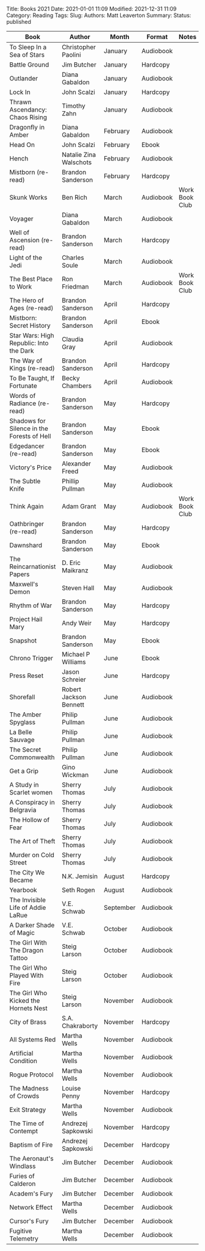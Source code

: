 Title: Books 2021
Date: 2021-01-01 11:09
Modified: 2021-12-31 11:09
Category: Reading
Tags:
Slug:
Authors: Matt Leaverton
Summary:
Status: published

| Book                                       | Author                 | Month     | Format    | Notes          |
|--------------------------------------------|------------------------|-----------|-----------|----------------|
| To Sleep In a Sea of Stars                 | Christopher Paolini    | January   | Audiobook |                |
| Battle Ground                              | Jim Butcher            | January   | Hardcopy  |                |
| Outlander                                  | Diana Gabaldon         | January   | Audiobook |                |
| Lock In                                    | John Scalzi            | January   | Hardcopy  |                |
| Thrawn Ascendancy: Chaos Rising            | Timothy Zahn           | January   | Audiobook |                |
| Dragonfly in Amber                         | Diana Gabaldon         | February  | Audiobook |                |
| Head On                                    | John Scalzi            | February  | Ebook     |                |
| Hench                                      | Natalie Zina Walschots | February  | Audiobook |                |
| Mistborn (re-read)                         | Brandon Sanderson      | February  | Hardcopy  |                |
| Skunk Works                                | Ben Rich               | March     | Audiobook | Work Book Club |
| Voyager                                    | Diana Gabaldon         | March     | Audiobook |                |
| Well of Ascension (re-read)                | Brandon Sanderson      | March     | Hardcopy  |                |
| Light of the Jedi                          | Charles Soule          | March     | Audiobook |                |
| The Best Place to Work                     | Ron Friedman           | March     | Audiobook | Work Book Club |
| The Hero of Ages (re-read)                 | Brandon Sanderson      | April     | Hardcopy  |                |
| Mistborn: Secret History                   | Brandon Sanderson      | April     | Ebook     |                |
| Star Wars: High Republic: Into the Dark    | Claudia Gray           | April     | Audiobook |                |
| The Way of Kings (re-read)                 | Brandon Sanderson      | April     | Hardcopy  |                |
| To Be Taught, If Fortunate                 | Becky Chambers         | April     | Audiobook |                |
| Words of Radiance (re-read)                | Brandon Sanderson      | May       | Hardcopy  |                |
| Shadows for Silence in the Forests of Hell | Brandon Sanderson      | May       | Ebook     |                |
| Edgedancer (re-read)                       | Brandon Sanderson      | May       | Ebook     |                |
| Victory's Price                            | Alexander Freed        | May       | Audiobook |                |
| The Subtle Knife                           | Phillip Pullman        | May       | Audiobook |                |
| Think Again                                | Adam Grant             | May       | Audiobook | Work Book Club |
| Oathbringer (re-read)                      | Brandon Sanderson      | May       | Hardcopy  |                |
| Dawnshard                                  | Brandon Sanderson      | May       | Ebook     |                |
| The Reincarnationist Papers                | D. Eric Maikranz       | May       | Audiobook |                |
| Maxwell's Demon                            | Steven Hall            | May       | Audiobook |                |
| Rhythm of War                              | Brandon Sanderson      | May       | Hardcopy  |                |
| Project Hail Mary                          | Andy Weir              | May       | Hardcopy  |                |
| Snapshot                                   | Brandon Sanderson      | May       | Ebook     |                |
| Chrono Trigger                             | Michael P Williams     | June      | Ebook     |                |
| Press Reset                                | Jason Schreier         | June      | Hardcopy  |                |
| Shorefall                                  | Robert Jackson Bennett | June      | Audiobook |                |
| The Amber Spyglass                         | Philip Pullman         | June      | Audiobook |                |
| La Belle Sauvage                           | Philip Pullman         | June      | Audiobook |                |
| The Secret Commonwealth                    | Philip Pullman         | June      | Audiobook |                |
| Get a Grip                                 | Gino Wickman           | June      | Audiobook |                |
| A Study in Scarlet women                   | Sherry Thomas          | July      | Audiobook |                |
| A Conspiracy in Belgravia                  | Sherry Thomas          | July      | Audiobook |                |
| The Hollow of Fear                         | Sherry Thomas          | July      | Audiobook |                |
| The Art of Theft                           | Sherry Thomas          | July      | Audiobook |                |
| Murder on Cold Street                      | Sherry Thomas          | July      | Audiobook |                |
| The City We Became                         | N.K. Jemisin           | August    | Hardcopy  |                |
| Yearbook                                   | Seth Rogen             | August    | Audiobook |                |
| The Invisible Life of Addie LaRue          | V.E. Schwab            | September | Audiobook |                |
| A Darker Shade of Magic                    | V.E. Schwab            | October   | Audiobook |                |
| The Girl With The Dragon Tattoo            | Steig Larson           | October   | Audiobook |                |
| The Girl Who Played With Fire              | Steig Larson           | October   | Audiobook |                |
| The Girl Who Kicked the Hornets Nest       | Steig Larson           | November  | Audiobook |                |
| City of Brass                              | S.A. Chakraborty       | November  | Hardcopy  |                |
| All Systems Red                            | Martha Wells           | November  | Audiobook |                |
| Artificial Condition                       | Martha Wells           | November  | Audiobook |                |
| Rogue Protocol                             | Martha Wells           | November  | Audiobook |                |
| The Madness of Crowds                      | Louise Penny           | November  | Hardcopy  |                |
| Exit Strategy                              | Martha Wells           | November  | Audiobook |                |
| The Time of Contempt                       | Andrezej Sapkowski     | November  | Hardcopy  |                |
| Baptism of Fire                            | Andrezej Sapkowski     | December  | Hardcopy  |                |
| The Aeronaut's Windlass                    | Jim Butcher            | December  | Audiobook |                |
| Furies of Calderon                         | Jim Butcher            | December  | Audiobook |                |
| Academ's Fury                              | Jim Butcher            | December  | Audiobook |                |
| Network Effect                             | Martha Wells           | December  | Audiobook |                |
| Cursor's Fury                              | Jim Butcher            | December  | Audiobook |                |
| Fugitive Telemetry                         | Martha Wells           | December  | Audiobook |                |
